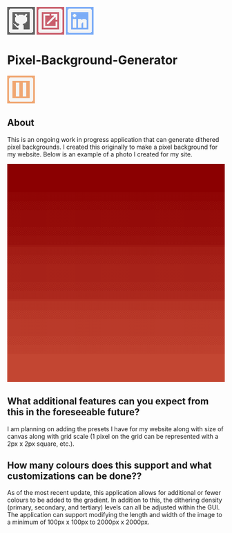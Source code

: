 [![](https://raw.githubusercontent.com/honkita/MD-Links/main/Pixel_GitHub.svg)](https://github.com/honkita) [![](https://raw.githubusercontent.com/honkita/MD-Links/main/Pixel_Link.svg)](https://elitelu.com) [![](https://raw.githubusercontent.com/honkita/MD-Links/main/Pixel_LinkedIn.svg)](https://www.linkedin.com/in/elitelu/)

# Pixel-Background-Generator

![](https://raw.githubusercontent.com/honkita/MD-Links/main/Pixel_On_Hold.svg)

## About

This is an ongoing work in progress application that can generate dithered pixel backgrounds. I created this originally to make a pixel background for my website. Below is an example of a photo I created for my site.

![default](./ReadMeAssets/default.png)

## What additional features can you expect from this in the foreseeable future?

I am planning on adding the presets I have for my website along with size of canvas along with grid scale (1 pixel on the grid can be represented with a 2px x 2px square, etc.).

## How many colours does this support and what customizations can be done??

As of the most recent update, this application allows for additional or fewer colours to be added to the gradient. In addition to this, the dithering density (primary, secondary, and tertiary) levels can all be adjusted within the GUI. The application can support modifying the length and width of the image to a minimum of 100px x 100px to 2000px x 2000px.
